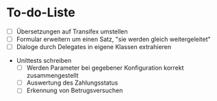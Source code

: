 To-do-Liste
===========

*   [ ] Übersetzungen auf Transifex umstellen
*   [ ] Formular erweitern um einen Satz, "sie werden gleich weitergeleitet"
*   [ ] Dialoge durch Delegates in eigene Klassen extrahieren
*   Unittests schreiben
    *   [ ] Werden Parameter bei gegebener Konfiguration korrekt zusammengestellt
    *   [ ] Auswertung des Zahlungsstatus
    *   [ ] Erkennung von Betrugsversuchen
